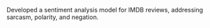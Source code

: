 Developed a sentiment analysis model for IMDB reviews, addressing sarcasm, polarity, and negation.

